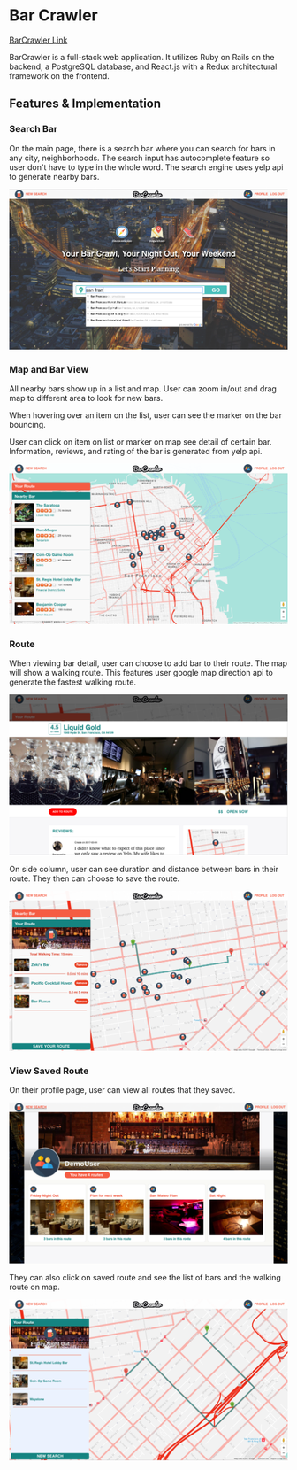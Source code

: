 # Bar Crawler

[BarCrawler Link](https://www.heroku.com/)

BarCrawler is a full-stack web application. It utilizes Ruby on Rails on the backend, a PostgreSQL database, and React.js with a Redux architectural framework on the frontend.

## Features & Implementation

### Search Bar

On the main page, there is a search bar where you can search for bars in any city, neighborhoods. The search input has autocomplete feature so user don't have to type in the whole word. The search engine uses yelp api to generate nearby bars.

<img src="docs/readmepics/search.png" alt="Event Ticket" />

### Map and Bar View
All nearby bars show up in a list and map. User can zoom in/out and drag map to different area to look for new bars.

When hovering over an item on the list, user can see the marker on the bar bouncing.

User can click on item on list or marker on map see detail of certain bar. Information, reviews, and rating of the bar is generated from yelp api.

<img src="docs/readmepics/mapview.png" alt="Event Ticket" />

### Route
When viewing bar detail, user can choose to add bar to their route. The map will show a walking route. This features user google map direction api to generate the fastest walking route.

<img src="docs/readmepics/bardetail.png" alt="Event Ticket" />


On side column, user can see duration and distance between bars in their route. They then can choose to save the route.

<img src="docs/readmepics/route.png" alt="Event Ticket" />

### View Saved Route
On their profile page, user can view all routes that they saved.

<img src="docs/readmepics/user.png" alt="Event Ticket" />

They can also click on saved route and see the list of bars and the walking route on map.

<img src="docs/readmepics/savedroute.png" alt="Event Ticket" />
